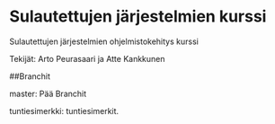 # Sulautettujen järjestelmien kurssi

Sulautettujen järjestelmien ohjelmistokehitys kurssi

Tekijät: Arto Peurasaari ja Atte Kankkunen

##Branchit

master: Pää Branchit

tuntiesimerkki: tuntiesimerkit.

